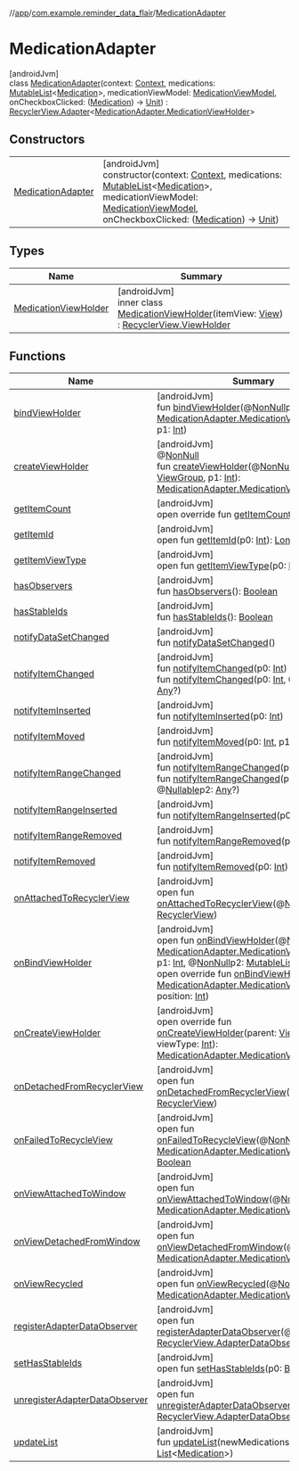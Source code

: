 //[app](../../../index.md)/[com.example.reminder_data_flair](../index.md)/[MedicationAdapter](index.md)

# MedicationAdapter

[androidJvm]\
class [MedicationAdapter](index.md)(context: [Context](https://developer.android.com/reference/kotlin/android/content/Context.html), medications: [MutableList](https://kotlinlang.org/api/latest/jvm/stdlib/kotlin.collections/-mutable-list/index.html)&lt;[Medication](../-medication/index.md)&gt;, medicationViewModel: [MedicationViewModel](../-medication-view-model/index.md), onCheckboxClicked: ([Medication](../-medication/index.md)) -&gt; [Unit](https://kotlinlang.org/api/latest/jvm/stdlib/kotlin/-unit/index.html)) : [RecyclerView.Adapter](https://developer.android.com/reference/kotlin/androidx/recyclerview/widget/RecyclerView.Adapter.html)&lt;[MedicationAdapter.MedicationViewHolder](-medication-view-holder/index.md)&gt;

## Constructors

| | |
|---|---|
| [MedicationAdapter](-medication-adapter.md) | [androidJvm]<br>constructor(context: [Context](https://developer.android.com/reference/kotlin/android/content/Context.html), medications: [MutableList](https://kotlinlang.org/api/latest/jvm/stdlib/kotlin.collections/-mutable-list/index.html)&lt;[Medication](../-medication/index.md)&gt;, medicationViewModel: [MedicationViewModel](../-medication-view-model/index.md), onCheckboxClicked: ([Medication](../-medication/index.md)) -&gt; [Unit](https://kotlinlang.org/api/latest/jvm/stdlib/kotlin/-unit/index.html)) |

## Types

| Name | Summary |
|---|---|
| [MedicationViewHolder](-medication-view-holder/index.md) | [androidJvm]<br>inner class [MedicationViewHolder](-medication-view-holder/index.md)(itemView: [View](https://developer.android.com/reference/kotlin/android/view/View.html)) : [RecyclerView.ViewHolder](https://developer.android.com/reference/kotlin/androidx/recyclerview/widget/RecyclerView.ViewHolder.html) |

## Functions

| Name | Summary |
|---|---|
| [bindViewHolder](index.md#-57228765%2FFunctions%2F-912451524) | [androidJvm]<br>fun [bindViewHolder](index.md#-57228765%2FFunctions%2F-912451524)(@[NonNull](https://developer.android.com/reference/kotlin/androidx/annotation/NonNull.html)p0: [MedicationAdapter.MedicationViewHolder](-medication-view-holder/index.md), p1: [Int](https://kotlinlang.org/api/latest/jvm/stdlib/kotlin/-int/index.html)) |
| [createViewHolder](../-medication-history-adapter/index.md#1423244545%2FFunctions%2F-912451524) | [androidJvm]<br>@[NonNull](https://developer.android.com/reference/kotlin/androidx/annotation/NonNull.html)<br>fun [createViewHolder](../-medication-history-adapter/index.md#1423244545%2FFunctions%2F-912451524)(@[NonNull](https://developer.android.com/reference/kotlin/androidx/annotation/NonNull.html)p0: [ViewGroup](https://developer.android.com/reference/kotlin/android/view/ViewGroup.html), p1: [Int](https://kotlinlang.org/api/latest/jvm/stdlib/kotlin/-int/index.html)): [MedicationAdapter.MedicationViewHolder](-medication-view-holder/index.md) |
| [getItemCount](get-item-count.md) | [androidJvm]<br>open override fun [getItemCount](get-item-count.md)(): [Int](https://kotlinlang.org/api/latest/jvm/stdlib/kotlin/-int/index.html) |
| [getItemId](../-medication-history-adapter/index.md#725914875%2FFunctions%2F-912451524) | [androidJvm]<br>open fun [getItemId](../-medication-history-adapter/index.md#725914875%2FFunctions%2F-912451524)(p0: [Int](https://kotlinlang.org/api/latest/jvm/stdlib/kotlin/-int/index.html)): [Long](https://kotlinlang.org/api/latest/jvm/stdlib/kotlin/-long/index.html) |
| [getItemViewType](../-medication-history-adapter/index.md#714126295%2FFunctions%2F-912451524) | [androidJvm]<br>open fun [getItemViewType](../-medication-history-adapter/index.md#714126295%2FFunctions%2F-912451524)(p0: [Int](https://kotlinlang.org/api/latest/jvm/stdlib/kotlin/-int/index.html)): [Int](https://kotlinlang.org/api/latest/jvm/stdlib/kotlin/-int/index.html) |
| [hasObservers](../-medication-history-adapter/index.md#1092162006%2FFunctions%2F-912451524) | [androidJvm]<br>fun [hasObservers](../-medication-history-adapter/index.md#1092162006%2FFunctions%2F-912451524)(): [Boolean](https://kotlinlang.org/api/latest/jvm/stdlib/kotlin/-boolean/index.html) |
| [hasStableIds](../-medication-history-adapter/index.md#16685238%2FFunctions%2F-912451524) | [androidJvm]<br>fun [hasStableIds](../-medication-history-adapter/index.md#16685238%2FFunctions%2F-912451524)(): [Boolean](https://kotlinlang.org/api/latest/jvm/stdlib/kotlin/-boolean/index.html) |
| [notifyDataSetChanged](../-medication-history-adapter/index.md#-1095556076%2FFunctions%2F-912451524) | [androidJvm]<br>fun [notifyDataSetChanged](../-medication-history-adapter/index.md#-1095556076%2FFunctions%2F-912451524)() |
| [notifyItemChanged](../-medication-history-adapter/index.md#-1721030169%2FFunctions%2F-912451524) | [androidJvm]<br>fun [notifyItemChanged](../-medication-history-adapter/index.md#-1721030169%2FFunctions%2F-912451524)(p0: [Int](https://kotlinlang.org/api/latest/jvm/stdlib/kotlin/-int/index.html))<br>fun [notifyItemChanged](../-medication-history-adapter/index.md#748267402%2FFunctions%2F-912451524)(p0: [Int](https://kotlinlang.org/api/latest/jvm/stdlib/kotlin/-int/index.html), @[Nullable](https://developer.android.com/reference/kotlin/androidx/annotation/Nullable.html)p1: [Any](https://kotlinlang.org/api/latest/jvm/stdlib/kotlin/-any/index.html)?) |
| [notifyItemInserted](../-medication-history-adapter/index.md#2137269507%2FFunctions%2F-912451524) | [androidJvm]<br>fun [notifyItemInserted](../-medication-history-adapter/index.md#2137269507%2FFunctions%2F-912451524)(p0: [Int](https://kotlinlang.org/api/latest/jvm/stdlib/kotlin/-int/index.html)) |
| [notifyItemMoved](../-medication-history-adapter/index.md#-1694317867%2FFunctions%2F-912451524) | [androidJvm]<br>fun [notifyItemMoved](../-medication-history-adapter/index.md#-1694317867%2FFunctions%2F-912451524)(p0: [Int](https://kotlinlang.org/api/latest/jvm/stdlib/kotlin/-int/index.html), p1: [Int](https://kotlinlang.org/api/latest/jvm/stdlib/kotlin/-int/index.html)) |
| [notifyItemRangeChanged](../-medication-history-adapter/index.md#1769183193%2FFunctions%2F-912451524) | [androidJvm]<br>fun [notifyItemRangeChanged](../-medication-history-adapter/index.md#1769183193%2FFunctions%2F-912451524)(p0: [Int](https://kotlinlang.org/api/latest/jvm/stdlib/kotlin/-int/index.html), p1: [Int](https://kotlinlang.org/api/latest/jvm/stdlib/kotlin/-int/index.html))<br>fun [notifyItemRangeChanged](../-medication-history-adapter/index.md#1916975740%2FFunctions%2F-912451524)(p0: [Int](https://kotlinlang.org/api/latest/jvm/stdlib/kotlin/-int/index.html), p1: [Int](https://kotlinlang.org/api/latest/jvm/stdlib/kotlin/-int/index.html), @[Nullable](https://developer.android.com/reference/kotlin/androidx/annotation/Nullable.html)p2: [Any](https://kotlinlang.org/api/latest/jvm/stdlib/kotlin/-any/index.html)?) |
| [notifyItemRangeInserted](../-medication-history-adapter/index.md#-2104748521%2FFunctions%2F-912451524) | [androidJvm]<br>fun [notifyItemRangeInserted](../-medication-history-adapter/index.md#-2104748521%2FFunctions%2F-912451524)(p0: [Int](https://kotlinlang.org/api/latest/jvm/stdlib/kotlin/-int/index.html), p1: [Int](https://kotlinlang.org/api/latest/jvm/stdlib/kotlin/-int/index.html)) |
| [notifyItemRangeRemoved](../-medication-history-adapter/index.md#999899269%2FFunctions%2F-912451524) | [androidJvm]<br>fun [notifyItemRangeRemoved](../-medication-history-adapter/index.md#999899269%2FFunctions%2F-912451524)(p0: [Int](https://kotlinlang.org/api/latest/jvm/stdlib/kotlin/-int/index.html), p1: [Int](https://kotlinlang.org/api/latest/jvm/stdlib/kotlin/-int/index.html)) |
| [notifyItemRemoved](../-medication-history-adapter/index.md#-189254469%2FFunctions%2F-912451524) | [androidJvm]<br>fun [notifyItemRemoved](../-medication-history-adapter/index.md#-189254469%2FFunctions%2F-912451524)(p0: [Int](https://kotlinlang.org/api/latest/jvm/stdlib/kotlin/-int/index.html)) |
| [onAttachedToRecyclerView](../-medication-history-adapter/index.md#-1243461790%2FFunctions%2F-912451524) | [androidJvm]<br>open fun [onAttachedToRecyclerView](../-medication-history-adapter/index.md#-1243461790%2FFunctions%2F-912451524)(@[NonNull](https://developer.android.com/reference/kotlin/androidx/annotation/NonNull.html)p0: [RecyclerView](https://developer.android.com/reference/kotlin/androidx/recyclerview/widget/RecyclerView.html)) |
| [onBindViewHolder](index.md#746584028%2FFunctions%2F-912451524) | [androidJvm]<br>open fun [onBindViewHolder](index.md#746584028%2FFunctions%2F-912451524)(@[NonNull](https://developer.android.com/reference/kotlin/androidx/annotation/NonNull.html)p0: [MedicationAdapter.MedicationViewHolder](-medication-view-holder/index.md), p1: [Int](https://kotlinlang.org/api/latest/jvm/stdlib/kotlin/-int/index.html), @[NonNull](https://developer.android.com/reference/kotlin/androidx/annotation/NonNull.html)p2: [MutableList](https://kotlinlang.org/api/latest/jvm/stdlib/kotlin.collections/-mutable-list/index.html)&lt;[Any](https://kotlinlang.org/api/latest/jvm/stdlib/kotlin/-any/index.html)&gt;)<br>open override fun [onBindViewHolder](on-bind-view-holder.md)(holder: [MedicationAdapter.MedicationViewHolder](-medication-view-holder/index.md), position: [Int](https://kotlinlang.org/api/latest/jvm/stdlib/kotlin/-int/index.html)) |
| [onCreateViewHolder](on-create-view-holder.md) | [androidJvm]<br>open override fun [onCreateViewHolder](on-create-view-holder.md)(parent: [ViewGroup](https://developer.android.com/reference/kotlin/android/view/ViewGroup.html), viewType: [Int](https://kotlinlang.org/api/latest/jvm/stdlib/kotlin/-int/index.html)): [MedicationAdapter.MedicationViewHolder](-medication-view-holder/index.md) |
| [onDetachedFromRecyclerView](../-medication-history-adapter/index.md#-1201433889%2FFunctions%2F-912451524) | [androidJvm]<br>open fun [onDetachedFromRecyclerView](../-medication-history-adapter/index.md#-1201433889%2FFunctions%2F-912451524)(@[NonNull](https://developer.android.com/reference/kotlin/androidx/annotation/NonNull.html)p0: [RecyclerView](https://developer.android.com/reference/kotlin/androidx/recyclerview/widget/RecyclerView.html)) |
| [onFailedToRecycleView](index.md#1572535791%2FFunctions%2F-912451524) | [androidJvm]<br>open fun [onFailedToRecycleView](index.md#1572535791%2FFunctions%2F-912451524)(@[NonNull](https://developer.android.com/reference/kotlin/androidx/annotation/NonNull.html)p0: [MedicationAdapter.MedicationViewHolder](-medication-view-holder/index.md)): [Boolean](https://kotlinlang.org/api/latest/jvm/stdlib/kotlin/-boolean/index.html) |
| [onViewAttachedToWindow](index.md#-789588523%2FFunctions%2F-912451524) | [androidJvm]<br>open fun [onViewAttachedToWindow](index.md#-789588523%2FFunctions%2F-912451524)(@[NonNull](https://developer.android.com/reference/kotlin/androidx/annotation/NonNull.html)p0: [MedicationAdapter.MedicationViewHolder](-medication-view-holder/index.md)) |
| [onViewDetachedFromWindow](index.md#-640134408%2FFunctions%2F-912451524) | [androidJvm]<br>open fun [onViewDetachedFromWindow](index.md#-640134408%2FFunctions%2F-912451524)(@[NonNull](https://developer.android.com/reference/kotlin/androidx/annotation/NonNull.html)p0: [MedicationAdapter.MedicationViewHolder](-medication-view-holder/index.md)) |
| [onViewRecycled](index.md#-1756879501%2FFunctions%2F-912451524) | [androidJvm]<br>open fun [onViewRecycled](index.md#-1756879501%2FFunctions%2F-912451524)(@[NonNull](https://developer.android.com/reference/kotlin/androidx/annotation/NonNull.html)p0: [MedicationAdapter.MedicationViewHolder](-medication-view-holder/index.md)) |
| [registerAdapterDataObserver](../-medication-history-adapter/index.md#-149943229%2FFunctions%2F-912451524) | [androidJvm]<br>open fun [registerAdapterDataObserver](../-medication-history-adapter/index.md#-149943229%2FFunctions%2F-912451524)(@[NonNull](https://developer.android.com/reference/kotlin/androidx/annotation/NonNull.html)p0: [RecyclerView.AdapterDataObserver](https://developer.android.com/reference/kotlin/androidx/recyclerview/widget/RecyclerView.AdapterDataObserver.html)) |
| [setHasStableIds](../-medication-history-adapter/index.md#1991189249%2FFunctions%2F-912451524) | [androidJvm]<br>open fun [setHasStableIds](../-medication-history-adapter/index.md#1991189249%2FFunctions%2F-912451524)(p0: [Boolean](https://kotlinlang.org/api/latest/jvm/stdlib/kotlin/-boolean/index.html)) |
| [unregisterAdapterDataObserver](../-medication-history-adapter/index.md#607934410%2FFunctions%2F-912451524) | [androidJvm]<br>open fun [unregisterAdapterDataObserver](../-medication-history-adapter/index.md#607934410%2FFunctions%2F-912451524)(@[NonNull](https://developer.android.com/reference/kotlin/androidx/annotation/NonNull.html)p0: [RecyclerView.AdapterDataObserver](https://developer.android.com/reference/kotlin/androidx/recyclerview/widget/RecyclerView.AdapterDataObserver.html)) |
| [updateList](update-list.md) | [androidJvm]<br>fun [updateList](update-list.md)(newMedications: [List](https://kotlinlang.org/api/latest/jvm/stdlib/kotlin.collections/-list/index.html)&lt;[Medication](../-medication/index.md)&gt;) |
